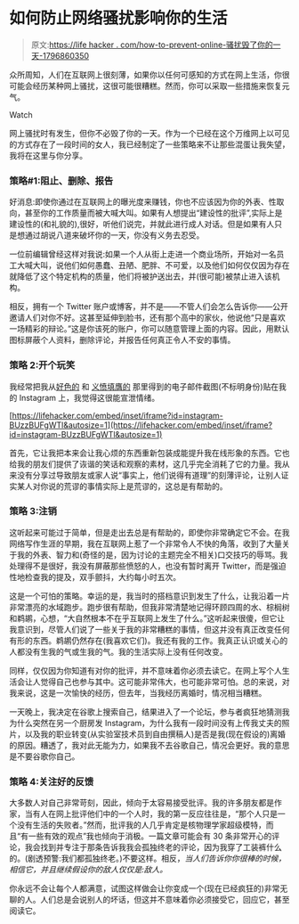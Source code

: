 # 如何防止网络骚扰影响你的生活

> 原文:[https://life hacker . com/how-to-prevent-online-骚扰毁了你的一天-1796860350](https://lifehacker.com/how-to-prevent-online-harassment-from-ruining-your-day-1796860350)

众所周知，人们在互联网上很刻薄，如果你以任何可感知的方式在网上生活，你很可能会经历某种网上骚扰，这很可能很糟糕。然而，你可以采取一些措施来恢复元气。

Watch

网上骚扰时有发生，但你不必毁了你的一天。作为一个已经在这个万维网上以可见的方式存在了一段时间的女人，我已经制定了一些策略来不让那些混蛋让我失望，我将在这里与你分享。

### 策略#1:阻止、删除、报告

好消息:即使你通过在互联网上的曝光度来赚钱，你也不应该因为你的外表、性取向，甚至你的工作质量而被大喊大叫。如果有人想提出“建设性的批评”,实际上是建设性的(和礼貌的),很好，听他们说完，并就此进行成人对话。但是如果有人只是想通过胡说八道来破坏你的一天，你没有义务去忍受。

一位前编辑曾经这样对我说:如果一个人从街上走进一个商业场所，开始对一名员工大喊大叫，说他们如何愚蠢、丑陋、肥胖、不可爱，以及他们如何仅仅因为存在就降低了这个特定机构的质量，他们将被护送出去，并(很可能)被禁止进入该机构。

相反，拥有一个 Twitter 账户或博客，并不是——不管人们会怎么告诉你——公开邀请人们对你不好。这甚至延伸到脸书，还有那个高中的家伙，他说他“只是喜欢一场精彩的辩论。”这是你该死的账户，你可以随意管理上面的内容。因此，用默认图标屏蔽个人资料，删除评论，并报告任何真正令人不安的事情。

### 策略 2:开个玩笑

我经常把我从[好色的](https://www.instagram.com/p/BUzzBUFgWTl/) 和 [义愤填膺的](https://www.instagram.com/p/BVYLHWeglx0/) 那里得到的电子邮件截图(不标明身份)贴在我的 Instagram 上，我觉得这很能宣泄情绪。

 [https://lifehacker.com/embed/inset/iframe?id=instagram-BUzzBUFgWTl&autosize=1](https://lifehacker.com/embed/inset/iframe?id=instagram-BUzzBUFgWTl&autosize=1) 

首先，它让我把本来会让我心烦的东西重新包装成能提升我在线形象的东西。它也给我的朋友们提供了诙谐的笑话和观察的素材，这几乎完全消耗了它的力量。我从来没有分享过导致朋友或家人说“事实上，他们说得有道理”的刻薄评论，让别人证实某人对你说的荒谬的事情实际上是荒谬的，这总是有帮助的。

### 策略 3:注销

这听起来可能过于简单，但是走出去总是有帮助的，即使你非常确定它不会。在我网络写作生涯的早期，我在互联网上惹了一个非常令人不快的角落，收到了大量关于我的外表、智力和(奇怪的是，因为讨论的主题完全不相关)口交技巧的辱骂。我处理得不是很好，我没有屏蔽那些愤怒的人，也没有暂时离开 Twitter，而是强迫性地检查我的提及，双手颤抖，大约每小时五次。

这是一个可怕的策略。幸运的是，我当时的搭档意识到发生了什么，让我沿着一片非常漂亮的水域跑步。跑步很有帮助，但我非常清楚地记得环顾四周的水、棕榈树和鹈鹕，心想，“大自然根本不在乎互联网上发生了什么。”这听起来很傻，但它让我意识到，尽管人们说了一些关于我的非常糟糕的事情，但这并没有真正改变任何有形的东西。鹈鹕仍然存在(我喜欢它们)。我还有我的工作。我真正认识或关心的人都没有生我的气或生我的气。我的生活实际上没有任何改变。

同样，仅仅因为你知道有对你的批评，并不意味着你必须去读它。在网上写个人生活会让人觉得自己也参与其中。这可能非常伟大，也可能非常可怕。总的来说，对我来说，这是一次愉快的经历，但去年，当我经历离婚时，情况相当糟糕。

一天晚上，我决定在谷歌上搜索自己，结果进入了一个论坛，参与者疯狂地猜测我为什么突然在另一个厨房发 Instagram，为什么我有一段时间没有上传我丈夫的照片，以及我的职业转变(从实验室技术员到自由撰稿人)是否是我(现在假设的)离婚的原因。糟透了，我对此无能为力，如果我不去谷歌自己，情况会更好。我的意思是不要谷歌你自己。

### 策略 4:关注好的反馈

大多数人对自己非常苛刻，因此，倾向于太容易接受批评。我的许多朋友都是作家，当有人在网上批评他们中的一个人时，我的第一反应往往是，“那个人只是一个没有生活的失败者。”然而，批评我的人几乎肯定是核物理学家超级模特，而且“有一些有效的观点”我也倾向于消极。一篇文章可能会有 30 条非常开心的评论，我会找到并专注于那条告诉我我会孤独终老的评论，因为我穿了工装裤什么的。(剧透预警:我们都孤独终老。)不要这样。相反，*当人们告诉你你很棒的时候，相信它，并且继续假设你的敌人仅仅是:敌人。*

你永远不会让每个人都满意，试图这样做会让你变成一个(现在已经疯狂的)非常无聊的人。人们总是会说别人的坏话，但这并不意味着你必须接受它，回应它，甚至阅读它。